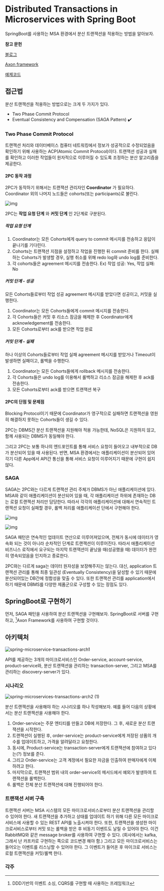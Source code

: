 # Distributed Transactions in Microservices with Spring Boot

SpringBoot를 사용하는 MSA 환경에서 분산 트랜잭션을 적용하는 방법을 알아보자.

**참고 문헌**

[블로그](https://piotrminkowski.com/2020/06/19/distributed-transactions-in-microservices-with-spring-boot/)

[Axon framework](https://docs.axoniq.io/reference-guide/implementing-domain-logic/complex-business-transactions)

[예제코드](https://github.com/piomin/sample-spring-microservices-transactions.git)



## 접근법

분산 트랜잭션을 적용하는 방법으로는 크게 두 가지가 있다.

* Two Phase Commit Protocol
* Eventual Consistency and Compensation (SAGA Pattern) :heavy_check_mark:



### Two Phase Commit Protocol

트랜잭션 처리와 데이터베이스 컴퓨터 네트워킹에서 정보가 성공적으로 수정되었음을 확인하기 위해 사용하는 ACP(Atomic Commit Protocol)이다. 트랜잭션 성공과 실패를 확인하고 이러한 작업들이 원자적으로 이루어질 수 있도록 조정하는 분산 알고리즘을 제공한다.



#### 2PC 동작 과정

2PC가 동작하기 위해서는 트랜잭션 관리자인 **Coordinator** 가 필요하다. Coordinator 외의 나머지 노드들은 cohorts(또는 participants)로 불린다. 

![img](https://docs.google.com/drawings/d/1hLs56P5nwgZVnRfvHE9wG8nNDyB_6kG_dCTk9Mo0Z0M/pub?w=543&h=520)

2PC는 **작업 요청 단계** 와 **커밋 단계** 인 2단계로 구분된다.

##### 작업 요청 단계

1. Coordinator는 모든 Cohorts에게 query to commit 메시지를 전송하고 응답이 끝나기를 기다린다.
2. Cohorts는 트랜잭션 지점을 설정하고 작업을 진행한 뒤 commit 준비를 한다. 실패하는 Cohorts가 발생할 경우, 실행 취소를 위해 redo log와 undo log를 준비한다.
3. 각 cohorts들은 agreement 메시지를 전송한다. Ex) 작업 성공: Yes, 작업 실패: No



##### 커밋 단계 - 성공

모든 Cohorts들로부터 작업 성공 agreement 메시지를 받았다면 성공이고, 커밋을 실행한다.

1.  Coordinator는 모든 Cohorts들에게 commit 메시지를 전송한다.
2. 각 Cohorts들은 커밋 후 리소스 잠금을 해제한 후 Coordinator에게 acknowledgement를 전송한다.
3. 모든 Cohorts로부터 ack를 받으면 작업 완료

##### 커밋 단계 - 실패

하나 이상의 Cohorts들로부터 작업 실패 agreement 메시지를 받았거나 Timeout이 발생하면 실패이고, 롤백을 수행한다.

1.  Coordinator는 모든 Cohorts들에게 rollback 메시지를 전송한다.
2. 각 Cohorts들은 undo log를 이용해서 롤백하고 리소스 잠금을 해제한 후 ack를 전송한다.
3. 모든 Cohorts로부터 ack를 받으면 트랜잭션 복구



#### 2PC의 단점 및 문제점

Blocking Protocol이기 때문에 Coordinator가 영구적으로 실패하면 트랜잭션을 영원히 해결하지 못하는 Cohorts들이 생길 수 있다.

2PC는 DBMS간 분산 트랜잭션을 지원해야 적용 가능한데, NoSQL은 지원하지 않고, 함께 사용되는 DBMS가 동일해야 한다. 

그리고 2PC는 보통 하나의 엔드포인트를 통해 서비스 요청이 들어오고 내부적으로 DB가 분산되어 있을 때 사용된다. 반면, MSA 환경에서는 애플리케이션이 분산되어 있어 각기 다른 App에서 API간 통신을 통해 서비스 요청이 이루어지기 때문에 구현이 쉽지않다.



### SAGA

SAGA는 2PC와는 다르게 트랜잭션 관리 주체가 DBMS가 아닌 애플리케이션에 있다. MSA와 같이 애플리케이션이 분산되어 있을 때, 각 애플리케이션 하위에 존재하는 DB는 로컬 트랜잭션 처리만 담당한다. 따라서 각각의 애플리케이션에 대해서 연속적인 트랜잭션 요청이 실패할 경우, 롤백 처리를 애플리케이션 단에서 구현해야 한다. 

![img](https://blog.kakaocdn.net/dn/bL3MKk/btqBuiX8Wnl/9S2jkqnfbKN5Gkkt2SV5dK/img.png)



![img](https://blog.kakaocdn.net/dn/FyIyP/btqBr8pnDgR/JFUUCdDaxYi8lwWWRC3El0/img.png)



SAGA 패턴은 연속적인 업데이트 연산으로 이루어져있으며, 전체가 동시에 데이터가 영속화 되는 것이 아니라 순차적인 단계로 트랜잭션이 이루어진다. 따라서 애플리케이션 비즈니스 로직에서 요구되는 마지막 트랜잭션이 끝났을 때(성공했을 때) 데이터가 완전히 영속되었음을 인지하고 종료한다.

2PC와는 다르게 saga는 데이터 원자성을 보장해주지는 않는다. 대신, application 트랜잭션 관리를 통해 최종 일관성 (Eventually Consistency)을 달성할 수 있기 때문에 분산되어있는 DB간에 정합성을 맞출 수 있다. 또한 트랜잭션 관리를 application에서 하기 때문에 DBMS를 다양한 제품군으로 구성할 수 있는 장점도 있다.



## SpringBoot로 구현하기

먼저, SAGA 패턴을 사용하여 분산 트랜잭션을 구현해보자. SpringBoot로 서버를 구현하고, [^1]Axon Framework를 사용하여 구현할 것이다. 





## 아키텍처

![spring-microservice-transactions-arch1](https://piotrminkowski.files.wordpress.com/2020/06/spring-microservice-transactions-arch1.png?resize=617%2C350)

API를 제공하는 3개의 마이크로서비스인 Order-service, account-service, product-service와, 분산 트랜잭션을 관리하는 transaction-server, 그리고 MSA를 관리하는 discovery-server가 있다.



### 시나리오

![spring-microservices-transactions-arch2 (1)](https://piotrminkowski.files.wordpress.com/2020/06/spring-microservices-transactions-arch2-1.png?resize=700%2C309)

분산 트랜잭션을 사용해야 하는 시나리오를 하나 작성해보자. 예를 들어 다음의 상황에서는 분산 트랜잭션을 사용해야 한다.

1. Order-service는 주문 엔티티를 만들고 DB에 저장한다. 그 후, 새로운 분산 트랜잭션을 시작한다.
2. 트랜잭션이 실행된 후, order-service는 product-service에게 저장된 상품의 개수를 업데이트하고, 가격을 알려달라고 요청한다.
3. 동시에, Product-service는 transaction-server에게 트랜잭션에 참여하고 있다는(?) 정보를 준다.
4. 그리고 Order-service는 고객 계정에서 필요한 자금을 인출하여 판매자에게 이체하려고 한다.
5. 마지막으로, 트랜잭션 범위 내의 order-service의 메서드에서 예외가 발생하여 트랜잭션을 롤백한다.
6. 롤백은 전체 분산 트랜잭션에 대해 진행되어야 한다. 



### 트랜잭션 서버 구축

트랜잭션 서버는 MSA 시스템의 모든 마이크로서비스로부터 분산 트랜잭션을 관리할 수 있어야 한다. 새 트랜잭션을 추가하고 상태를 업데이트 하기 위해 다른 모든 마이크로서비스에 사용할 수 있는 REST API를 노출시켜야 한다. 또한, 트랜잭션을 생성한 마이크로서비스로부터 커밋 또는 롤백을 받은 후 비동기 이벤트도 날릴 수 있어야 한다. 이건 RabbitMQ와 같은 message broker를 사용하여 구현할 수 있다. (회사에서는 kafka, 그래서 난 카프카로 구현하는 쪽으로 코드변경 해야 함.) 그리고 모든 마이크로서비스는 들어오는 이벤트를 리스닝할 수 있어야 한다. 그 이벤트가 들어온 후 마이크로 서비스는 로컬 트랜잭션을 커밋/롤백 한다.  





### 각주

[^1]: DDD기반의 이벤트 소싱, CQRS를 구현할 때 사용하는 프레임워크